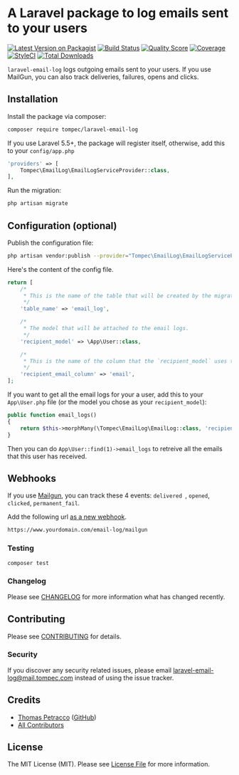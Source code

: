 # A Laravel package to log emails sent to your users

[![Latest Version on Packagist](https://img.shields.io/packagist/v/tompec/laravel-email-log.svg?style=flat-square)](https://packagist.org/packages/tompec/laravel-email-log)
[![Build Status](https://img.shields.io/travis/tompec/laravel-email-log/master.svg?style=flat-square)](https://travis-ci.org/tompec/laravel-email-log)
[![Quality Score](https://img.shields.io/scrutinizer/g/tompec/laravel-email-log.svg?style=flat-square)](https://scrutinizer-ci.com/g/tompec/laravel-email-log)
[![Coverage](https://img.shields.io/scrutinizer/coverage/g/tompec/laravel-email-log?style=flat-square)](https://scrutinizer-ci.com/g/tompec/laravel-email-log)
[![StyleCI](https://styleci.io/repos/231732412/shield)](https://styleci.io/repos/231732412)
[![Total Downloads](https://img.shields.io/packagist/dt/tompec/laravel-email-log.svg?style=flat-square)](https://packagist.org/packages/tompec/laravel-email-log)

`laravel-email-log` logs outgoing emails sent to your users.
If you use MailGun, you can also track deliveries, failures, opens and clicks.

## Installation

Install the package via composer:

```bash
composer require tompec/laravel-email-log
```

If you use Laravel 5.5+, the package will register itself, otherwise, add this to your `config/app.php`

``` php
'providers' => [
    Tompec\EmailLog\EmailLogServiceProvider::class,
],
```

Run the migration:

```bash
php artisan migrate
```

## Configuration (optional)

Publish the configuration file:

```bash
php artisan vendor:publish --provider="Tompec\EmailLog\EmailLogServiceProvider"
```

Here's the content of the config file.
```php
return [
    /*
     * This is the name of the table that will be created by the migration.
     */
    'table_name' => 'email_log',

    /*
     * The model that will be attached to the email logs.
     */
    'recipient_model' => \App\User::class,

    /*
     * This is the name of the column that the `recipient_model` uses to store the email address.
     */
    'recipient_email_column' => 'email',
];
```

If you want to get all the email logs for your a user, add this to your `App\User.php` file (or the model you chose as your `recipient_model`):

```php
public function email_logs()
{
    return $this->morphMany(\Tompec\EmailLog\EmailLog::class, 'recipient');
}
```

Then you can do `App\User::find(1)->email_logs` to retreive all the emails that this user has received.

## Webhooks

If you use [Mailgun](https://www.mailgun.com/), you can track these 4 events: `delivered `, `opened`, `clicked`, `permanent_fail`.

Add the following url [as a new webhook](https://documentation.mailgun.com/en/latest/user_manual.html#webhooks).

``` bash
https://www.yourdomain.com/email-log/mailgun
```

### Testing

``` bash
composer test
```

### Changelog

Please see [CHANGELOG](CHANGELOG.md) for more information what has changed recently.

## Contributing

Please see [CONTRIBUTING](CONTRIBUTING.md) for details.

### Security

If you discover any security related issues, please email laravel-email-log@mail.tompec.com instead of using the issue tracker.

## Credits

- [Thomas Petracco](https://www.tompec.com/) ([GitHub](https://github.com/tompec))
- [All Contributors](../../contributors)

## License

The MIT License (MIT). Please see [License File](LICENSE.md) for more information.
